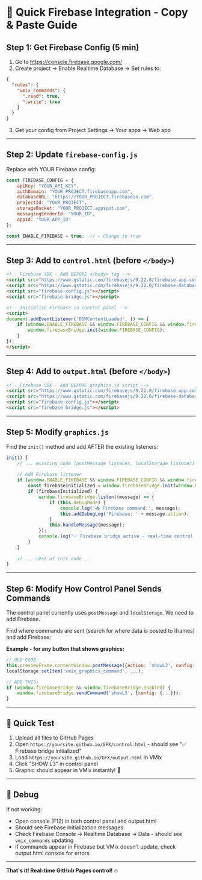 # 🚀 Quick Firebase Integration - Copy & Paste Guide

## Step 1: Get Firebase Config (5 min)

1. Go to https://console.firebase.google.com/
2. Create project → Enable Realtime Database → Set rules to:
```json
{
  "rules": {
    "vmix_commands": {
      ".read": true,
      ".write": true
    }
  }
}
```
3. Get your config from Project Settings → Your apps → Web app

---

## Step 2: Update `firebase-config.js`

Replace with YOUR Firebase config:

```javascript
const FIREBASE_CONFIG = {
    apiKey: "YOUR_API_KEY",
    authDomain: "YOUR_PROJECT.firebaseapp.com",
    databaseURL: "https://YOUR_PROJECT.firebaseio.com",
    projectId: "YOUR_PROJECT",
    storageBucket: "YOUR_PROJECT.appspot.com",
    messagingSenderId: "YOUR_ID",
    appId: "YOUR_APP_ID"
};

const ENABLE_FIREBASE = true;  // ← Change to true
```

---

## Step 3: Add to `control.html` (before `</body>`)

```html
<!-- Firebase SDK - Add BEFORE </body> tag -->
<script src="https://www.gstatic.com/firebasejs/9.22.0/firebase-app-compat.js"></script>
<script src="https://www.gstatic.com/firebasejs/9.22.0/firebase-database-compat.js"></script>
<script src="firebase-config.js"></script>
<script src="firebase-bridge.js"></script>

<!-- Initialize Firebase in control panel -->
<script>
document.addEventListener('DOMContentLoaded', () => {
    if (window.ENABLE_FIREBASE && window.FIREBASE_CONFIG && window.firebaseBridge) {
        window.firebaseBridge.init(window.FIREBASE_CONFIG);
    }
});
</script>
```

---

## Step 4: Add to `output.html` (before `</body>`)

```html
<!-- Firebase SDK - Add BEFORE graphics.js script -->
<script src="https://www.gstatic.com/firebasejs/9.22.0/firebase-app-compat.js"></script>
<script src="https://www.gstatic.com/firebasejs/9.22.0/firebase-database-compat.js"></script>
<script src="firebase-config.js"></script>
<script src="firebase-bridge.js"></script>
```

---

## Step 5: Modify `graphics.js`

Find the `init()` method and add AFTER the existing listeners:

```javascript
init() {
    // ... existing code (postMessage listener, localStorage listener) ...
    
    // Add Firebase listener
    if (window.ENABLE_FIREBASE && window.FIREBASE_CONFIG && window.firebaseBridge) {
        const firebaseInitialized = window.firebaseBridge.init(window.FIREBASE_CONFIG);
        if (firebaseInitialized) {
            window.firebaseBridge.listen((message) => {
                if (this.debugMode) {
                    console.log('📥 Firebase command:', message);
                    this.addDebugLog('Firebase: ' + message.action);
                }
                this.handleMessage(message);
            });
            console.log('✅ Firebase bridge active - real-time control enabled!');
        }
    }
    
    // ... rest of init code ...
}
```

---

## Step 6: Modify How Control Panel Sends Commands

The control panel currently uses `postMessage` and `localStorage`. We need to add Firebase.

Find where commands are sent (search for where data is posted to iframes) and add Firebase:

**Example - for any button that shows graphics:**

```javascript
// OLD CODE:
this.previewFrame.contentWindow.postMessage({action: 'showL3', config: {...}}, '*');
localStorage.setItem('vmix_graphics_command', ...);

// ADD THIS:
if (window.firebaseBridge && window.firebaseBridge.enabled) {
    window.firebaseBridge.sendCommand('showL3', {config: {...}});
}
```

---

## 🎯 Quick Test

1. Upload all files to GitHub Pages
2. Open `https://yoursite.github.io/GFX/control.html` - should see "✅ Firebase bridge initialized"
3. Load `https://yoursite.github.io/GFX/output.html` in VMix
4. Click "SHOW L3" in control panel
5. Graphic should appear in VMix instantly! 🎉

---

## 🐛 Debug

If not working:
- Open console (F12) in both control panel and output.html
- Should see Firebase initialization messages
- Check Firebase Console → Realtime Database → Data - should see `vmix_commands` updating
- If commands appear in Firebase but VMix doesn't update, check output.html console for errors

---

**That's it! Real-time GitHub Pages control!** 🔥

